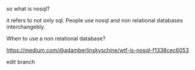 so what is nosql?

it refers to not only sql. People use nosql and non relational databases interchangebly.

When to use a non relational database?

https://medium.com/@adamberlinskyschine/wtf-is-nosql-f1338cec6053

edit branch
